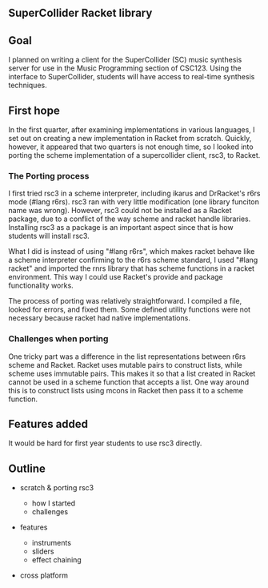 
## SuperCollider Racket library


## Goal
I planned on writing a client for the SuperCollider (SC) music synthesis server for use in the Music Programming section of CSC123. Using the interface to SuperCollider, students will have access to real-time synthesis techniques.

## First hope
In the first quarter, after examining implementations in various languages, I set out on creating a new implementation in Racket from scratch. Quickly, however, it appeared that two quarters is not enough time, so I looked into porting the scheme implementation of a supercollider client, rsc3, to Racket.

### The Porting process

I first tried rsc3 in a scheme interpreter, including ikarus and DrRacket's r6rs mode (#lang r6rs). rsc3 ran with very little modification (one library funciton name was wrong). However, rsc3 could not be installed as a Racket package, due to a conflict of the way scheme and racket handle libraries. 
Installing rsc3 as a package is an important aspect since that is how students will install rsc3.

What I did is instead of using "#lang r6rs", which makes racket behave like a scheme interpreter confirming to the r6rs scheme standard, I used "#lang racket" and imported the rnrs library that has scheme functions in a racket environment. This way I could use Racket's provide and package functionality works.

The process of porting was relatively straightforward. I compiled a file, looked for errors, and fixed them. Some defined utility functions were not necessary because racket had native implementations.

### Challenges when porting
One tricky part was a difference in the list representations between r6rs scheme and Racket. Racket uses mutable pairs to construct lists, while scheme uses immutable pairs. This makes it so that a list created in Racket cannot be used in a scheme function that accepts a list. One way around this is to construct lists using mcons in Racket then pass it to a scheme function.



## Features added

It would be hard for first year students to use rsc3 directly. 


## Outline

- scratch & porting rsc3
  - how I started
  - challenges

- features
  - instruments
  - sliders
  - effect chaining

- cross platform


